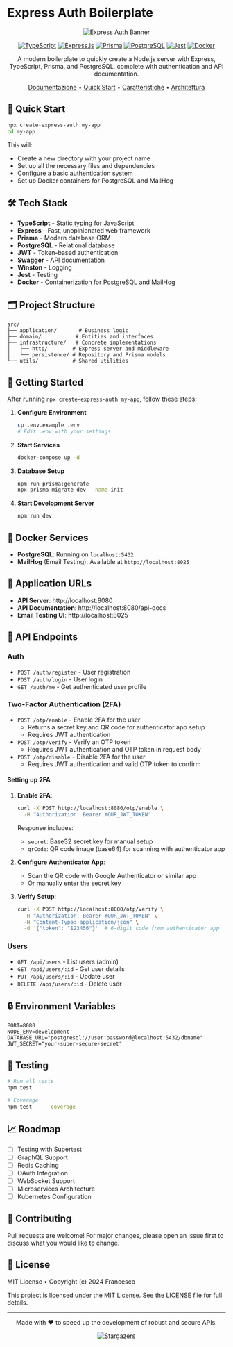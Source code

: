 # Express Auth Boilerplate

<div align="center">

![Express Auth Banner](https://user-images.githubusercontent.com/YOUR_USERNAME/express-auth-banner.png)

[![TypeScript](https://img.shields.io/badge/TypeScript-007ACC?style=for-the-badge&logo=typescript&logoColor=white)](https://www.typescriptlang.org/)
[![Express.js](https://img.shields.io/badge/Express.js-000000?style=for-the-badge&logo=express&logoColor=white)](https://expressjs.com/)
[![Prisma](https://img.shields.io/badge/Prisma-2D3748?style=for-the-badge&logo=prisma&logoColor=white)](https://www.prisma.io/)
[![PostgreSQL](https://img.shields.io/badge/PostgreSQL-316192?style=for-the-badge&logo=postgresql&logoColor=white)](https://www.postgresql.org/)
[![Jest](https://img.shields.io/badge/Jest-C21325?style=for-the-badge&logo=jest&logoColor=white)](https://jestjs.io/)
[![Docker](https://img.shields.io/badge/Docker-2CA5E0?style=for-the-badge&logo=docker&logoColor=white)](https://www.docker.com/)

A modern boilerplate to quickly create a Node.js server with Express, TypeScript, Prisma, and PostgreSQL, complete with authentication and API documentation.

[Documentazione](#-documentazione) •
[Quick Start](#-quick-start) •
[Caratteristiche](#-caratteristiche) •
[Architettura](#-architettura)

</div>

## 🚀 Quick Start

```bash
npx create-express-auth my-app
cd my-app
```

This will:

- Create a new directory with your project name
- Set up all the necessary files and dependencies
- Configure a basic authentication system
- Set up Docker containers for PostgreSQL and MailHog

## 🛠 Tech Stack

- **TypeScript** - Static typing for JavaScript
- **Express** - Fast, unopinionated web framework
- **Prisma** - Modern database ORM
- **PostgreSQL** - Relational database
- **JWT** - Token-based authentication
- **Swagger** - API documentation
- **Winston** - Logging
- **Jest** - Testing
- **Docker** - Containerization for PostgreSQL and MailHog

## 🗂 Project Structure

```
src/
├── application/       # Business logic
├── domain/           # Entities and interfaces
├── infrastructure/   # Concrete implementations
│   ├── http/        # Express server and middleware
│   └── persistence/ # Repository and Prisma models
└── utils/           # Shared utilities
```

## 🚀 Getting Started

After running `npx create-express-auth my-app`, follow these steps:

1. **Configure Environment**

   ```bash
   cp .env.example .env
   # Edit .env with your settings
   ```

2. **Start Services**

   ```bash
   docker-compose up -d
   ```

3. **Database Setup**

   ```bash
   npm run prisma:generate
   npx prisma migrate dev --name init
   ```

4. **Start Development Server**
   ```bash
   npm run dev
   ```

## 🐳 Docker Services

- **PostgreSQL**: Running on `localhost:5432`
- **MailHog** (Email Testing): Available at `http://localhost:8025`

## 🔗 Application URLs

- **API Server**: http://localhost:8080
- **API Documentation**: http://localhost:8080/api-docs
- **Email Testing UI**: http://localhost:8025

## 📝 API Endpoints

### Auth

- `POST /auth/register` - User registration
- `POST /auth/login` - User login
- `GET /auth/me` - Get authenticated user profile

### Two-Factor Authentication (2FA)

- `POST /otp/enable` - Enable 2FA for the user
  - Returns a secret key and QR code for authenticator app setup
  - Requires JWT authentication
- `POST /otp/verify` - Verify an OTP token
  - Requires JWT authentication and OTP token in request body
- `POST /otp/disable` - Disable 2FA for the user
  - Requires JWT authentication and valid OTP token to confirm

#### Setting up 2FA

1. **Enable 2FA**:

   ```bash
   curl -X POST http://localhost:8080/otp/enable \
     -H "Authorization: Bearer YOUR_JWT_TOKEN"
   ```

   Response includes:

   - `secret`: Base32 secret key for manual setup
   - `qrCode`: QR code image (base64) for scanning with authenticator app

2. **Configure Authenticator App**:

   - Scan the QR code with Google Authenticator or similar app
   - Or manually enter the secret key

3. **Verify Setup**:
   ```bash
   curl -X POST http://localhost:8080/otp/verify \
     -H "Authorization: Bearer YOUR_JWT_TOKEN" \
     -H "Content-Type: application/json" \
     -d '{"token": "123456"}'  # 6-digit code from authenticator app
   ```

### Users

- `GET /api/users` - List users (admin)
- `GET /api/users/:id` - Get user details
- `PUT /api/users/:id` - Update user
- `DELETE /api/users/:id` - Delete user

## 🔒 Environment Variables

```env
PORT=8080
NODE_ENV=development
DATABASE_URL="postgresql://user:password@localhost:5432/dbname"
JWT_SECRET="your-super-secure-secret"
```

## 🧪 Testing

```bash
# Run all tests
npm test

# Coverage
npm test -- --coverage
```

## 📈 Roadmap

- [ ] Testing with Supertest
- [ ] GraphQL Support
- [ ] Redis Caching
- [ ] OAuth Integration
- [ ] WebSocket Support
- [ ] Microservices Architecture
- [ ] Kubernetes Configuration

## 🤝 Contributing

Pull requests are welcome! For major changes, please open an issue first to discuss what you would like to change.

## 📄 License

MIT License • Copyright (c) 2024 Francesco

This project is licensed under the MIT License. See the [LICENSE](LICENSE) file for full details.

---

<div align="center">
Made with ❤️ to speed up the development of robust and secure APIs.

[![Stargazers](https://img.shields.io/github/stars/yourusername/express-auth-boilerplate?style=social)](https://github.com/yourusername/express-auth-boilerplate/stargazers)

</div>
